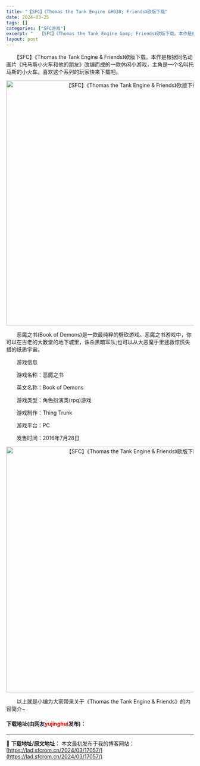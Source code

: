 ```yaml
---
title: "【SFC】《Thomas the Tank Engine &#038; Friends》欧版下载"
date: 2024-03-25
tags: []
categories: ["SFC游戏"]
excerpt: "　　【SFC】《Thomas the Tank Engine &amp; Friends》欧版下载。本作是根据同名动画片《托马斯小火车和他的朋友》改编而成的一款休闲小游戏，主角是一个名叫托马斯的小火车。喜欢这个系列的玩家快来下载吧。 　　恶魔之书(Book of Demons)是一款最纯粹的劈砍游戏&hellip;"
layout: post
---
```


 <p>　　【SFC】《Thomas the Tank Engine &amp; Friends》欧版下载。本作是根据同名动画片《托马斯小火车和他的朋友》改编而成的一款休闲小游戏，主角是一个名叫托马斯的小火车。喜欢这个系列的玩家快来下载吧。</p> <p align="center"><img align="" border="0" src="https://lad.sfcrom.cn/wp-content/uploads/2024/03/20240325_6600d53c7f9db.png" width="659" alt="【SFC】《Thomas the Tank Engine &amp; Friends》欧版下载" /></p> <p>　　恶魔之书(Book of Demons)是一款最纯粹的劈砍游戏。恶魔之书游戏中，你可以在古老的大教堂的地下城里，诛杀黑暗军队;也可以从大恶魔手里拯救惊慌失措的纸质宇宙。</p> <p>　　游戏信息</p> <p>　　游戏名称：恶魔之书</p> <p>　　英文名称：Book of Demons</p> <p>　　游戏类型：角色扮演类(rpg)游戏</p> <p>　　游戏制作：Thing Trunk</p> <p>　　游戏平台：PC</p> <p>　　发售时间：2016年7月28日</p> <p align="center"><img align="" border="0" src="https://lad.sfcrom.cn/wp-content/uploads/2024/03/20240325_6600d53da9363.png" width="661" alt="【SFC】《Thomas the Tank Engine &amp; Friends》欧版下载" /></p> <p>　　以上就是小编为大家带来关于《Thomas the Tank Engine &amp; Friends》的内容简介~</p> <p><h4>下载地址(由网友<font color="red">yujinghui</font>发布)：</h4></p> 

---
📖 **下载地址/原文地址：** 本文最初发布于我的博客网站：[https://lad.sfcrom.cn/2024/03/17057/](https://lad.sfcrom.cn/2024/03/17057/)
